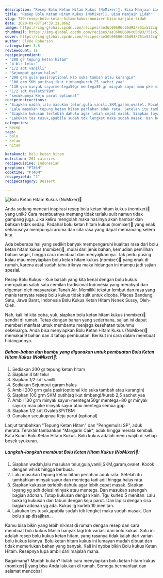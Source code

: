 ```yaml
---
description: "Resep Bolu Ketan Hitam Kukus (NoMixer)🍰, Bisa Manjain Lidah"
title: "Resep Bolu Ketan Hitam Kukus (NoMixer)🍰, Bisa Manjain Lidah"
slug: 750-resep-bolu-ketan-hitam-kukus-nomixer-bisa-manjain-lidah
date: 2020-09-07T14:39:21.866Z
image: https://img-global.cpcdn.com/recipes/ae36b00606c65d93/751x532cq70/bolu-ketan-hitam-kukus-nomixer🍰-foto-resep-utama.jpg
thumbnail: https://img-global.cpcdn.com/recipes/ae36b00606c65d93/751x532cq70/bolu-ketan-hitam-kukus-nomixer🍰-foto-resep-utama.jpg
cover: https://img-global.cpcdn.com/recipes/ae36b00606c65d93/751x532cq70/bolu-ketan-hitam-kukus-nomixer🍰-foto-resep-utama.jpg
author: Clyde Roberson
ratingvalue: 3.8
reviewcount: 11
recipeingredient:
- "200 gr tepung ketan hitam"
- "4 btr telur"
- "1/2 sdt vanilli"
- "Sejumput garam halus"
- "200 grm gula pasiroptional klo suka tambah atau kurangin"
- "100 grm SKM putihaq ikut timbangkureb 25 sachet yaa"
- "130 grm minyak sayurmentega50gr mentega80 gr minyak sayur mau pke minyak sayur atau mentega semua gpp"
- "1/2 sdt OvaletSPTBM"
- "secukupnya Keju parut optional"
recipeinstructions:
- "Siapkan wadah,lalu masukan telur,gula,vanili,SKM,garam,ovalet. Kocok dengan whisk hingga berbusa."
- "Lalu masukan tepung ketan hitam perlahan aduk rata. Setelah itu tambahkan minyak sayur dan mentega tadi adil hingga halus rata."
- "Siapkan kukusan terlebih dahulu agar lebih cepat masak. Siapkan loyang yg sdh dolesi minyak atau mentega. Dan masukan setengah bagian adonan. Tutup kukusan dengan kain. Tgu kurleb 5 menitan. Lalu buka lg kukusan dan taburi dengan keju parut. Dan lapisi dengan sisa bagian adonan yg ada. Kukus lg kurleb 10 menitan."
- "Lakukan tes tusuk,apabila sudah tdk lengket maka sudah masak. Dan bolu siap disajikan..."
categories:
- Resep
tags:
- bolu
- ketan
- hitam

katakunci: bolu ketan hitam 
nutrition: 261 calories
recipecuisine: Indonesian
preptime: "PT36M"
cooktime: "PT40M"
recipeyield: "4"
recipecategory: Dessert

---
```



![Bolu Ketan Hitam Kukus (NoMixer)🍰](https://img-global.cpcdn.com/recipes/ae36b00606c65d93/751x532cq70/bolu-ketan-hitam-kukus-nomixer🍰-foto-resep-utama.jpg)

Anda sedang mencari inspirasi resep bolu ketan hitam kukus (nomixer)🍰 yang unik? Cara membuatnya memang tidak terlalu sulit namun tidak gampang juga. Jika keliru mengolah maka hasilnya akan hambar dan bahkan tidak sedap. Padahal bolu ketan hitam kukus (nomixer)🍰 yang enak seharusnya mempunyai aroma dan cita rasa yang dapat memancing selera kita.

Ada beberapa hal yang sedikit banyak mempengaruhi kualitas rasa dari bolu ketan hitam kukus (nomixer)🍰, mulai dari jenis bahan, kemudian pemilihan bahan segar, hingga cara membuat dan menyajikannya. Tak perlu pusing kalau mau menyiapkan bolu ketan hitam kukus (nomixer)🍰 yang enak di rumah, karena asal sudah tahu triknya maka hidangan ini mampu jadi sajian spesial.

Resep Bolu Kukus - Kue basah yang kita kenal dengan bolu kukus merupakan salah satu cemilan tradisional Indonesia yang merakyat dan digemari oleh masyarakat Tanah Air. Memiliki tekstur lembut dan rasa yang manis ternyata resep bolu kukus tidak sulit untuk dicoba. Places Bandung Satu, Jawa Barat, Indonesia Bolu Kukus Ketan Hitam Nenek Sussy, Oleh-Oleh.


Nah, kali ini kita coba, yuk, siapkan bolu ketan hitam kukus (nomixer)🍰 sendiri di rumah. Tetap dengan bahan yang sederhana, sajian ini dapat memberi manfaat untuk membantu menjaga kesehatan tubuhmu sekeluarga. Anda bisa menyiapkan Bolu Ketan Hitam Kukus (NoMixer)🍰 memakai 9 bahan dan 4 tahap pembuatan. Berikut ini cara dalam membuat hidangannya.

<!--inarticleads1-->

##### Bahan-bahan dan bumbu yang digunakan untuk pembuatan Bolu Ketan Hitam Kukus (NoMixer)🍰:

1. Sediakan 200 gr tepung ketan hitam
1. Siapkan 4 btr telur
1. Siapkan 1/2 sdt vanilli
1. Sediakan Sejumput garam halus
1. Ambil 200 grm gula pasir(optional klo suka tambah atau kurangin)
1. Siapkan 100 grm SKM putih(aq ikut timbang)/kureb 2,5 sachet yaa
1. Ambil 130 grm minyak sayur+mentega(50gr mentega+80 gr minyak sayur)/ mau pke minyak sayur atau mentega semua gpp
1. Siapkan 1/2 sdt Ovalet/SP/TBM
1. Gunakan secukupnya Keju parut (optional)


Lanjut tambahkan &#34;Tepung Ketan Hitam&#34; dan &#34;Pengemulsi SP&#34;, aduk merata. Terakhir tambahkan &#34;Margarin Cair&#34;, aduk hingga merata kembali. Kata Kunci Bolu Ketan Hitam Kukus. Bolu kukus adalah menu wajib di setiap besek syukuran. 

<!--inarticleads2-->

##### Langkah-langkah membuat Bolu Ketan Hitam Kukus (NoMixer)🍰:

1. Siapkan wadah,lalu masukan telur,gula,vanili,SKM,garam,ovalet. Kocok dengan whisk hingga berbusa.
1. Lalu masukan tepung ketan hitam perlahan aduk rata. Setelah itu tambahkan minyak sayur dan mentega tadi adil hingga halus rata.
1. Siapkan kukusan terlebih dahulu agar lebih cepat masak. Siapkan loyang yg sdh dolesi minyak atau mentega. Dan masukan setengah bagian adonan. Tutup kukusan dengan kain. Tgu kurleb 5 menitan. Lalu buka lg kukusan dan taburi dengan keju parut. Dan lapisi dengan sisa bagian adonan yg ada. Kukus lg kurleb 10 menitan.
1. Lakukan tes tusuk,apabila sudah tdk lengket maka sudah masak. Dan bolu siap disajikan...


Kamu bisa bikin yang lebih nikmat di rumah dengan resep dan cara membuat bolu kukus Masih banyak lagi loh variasi dari bolu kukus. Satu ini adalah resep bolu kukus ketan hitam, yang rasanya tidak kalah dari varian bolu kukus lainnya. Bolu ketan hitam kukus ini lumayan mudah dibuat dan tidak memerlukan bahan yang banyak. Kali ini nyoba bikin Bolu kukus Ketan Hitam. Resepnya lupa ambil dari majalah mana. 

Bagaimana? Mudah bukan? Itulah cara menyiapkan bolu ketan hitam kukus (nomixer)🍰 yang bisa Anda lakukan di rumah. Semoga bermanfaat dan selamat mencoba!
